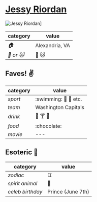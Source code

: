 # [Jessy Riordan](https://github.com/JessyRiordan)

![Jessy Riordan](https://avatars3.githubusercontent.com/u/12103371?v=3&s=460)]

| category | value |
|-----------|-------|
| _:house:_ | Alexandria, VA |
| _:dog: or :cat:_ | :dog: :cat: |

## Faves! :v:
| category | value |
|----------|--------|
| _sport_  | :swimming: :football: :basketball: etc. |
| _team_   | Washington Capitals |
| _drink_  | :beer: :cocktail: :wine_glass: |
| _food_   |:chocolate: |
| _movie_  | --- |

## Esoteric :crystal_ball:

| category | value |
|----------|-------|
| _zodiac_ | :gemini: |
| _spirit animal_ | :tiger2: |
| _celeb birthday_ | Prince (June 7th) |
